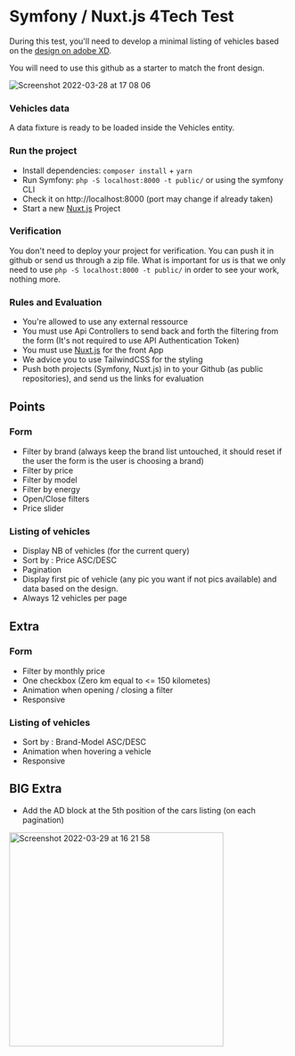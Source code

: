 # Symfony / Nuxt.js 4Tech Test

During this test, you'll need to develop a minimal listing of vehicles based on the [design on adobe XD](https://xd.adobe.com/view/b65f84ac-efe6-4c0c-9593-cc996d93ea5b-e30c/).

You will need to use this github as a starter to match the front design.

![Screenshot 2022-03-28 at 17 08 06](https://user-images.githubusercontent.com/34513693/160428961-cd2a1bfb-7ea7-4967-992f-41fa20047211.png)

### Vehicles data

A data fixture is ready to be loaded inside the Vehicles entity.

### Run the project

- Install dependencies: `composer install` + `yarn`
- Run Symfony: `php -S localhost:8000 -t public/` or using the symfony CLI
- Check it on http://localhost:8000 (port may change if already taken)
- Start a new [Nuxt.js](https://nuxtjs.org/docs/get-started/installation) Project

### Verification

You don't need to deploy your project for verification. You can push it in github or send us through a zip file. What is important for us is that we only need to use `php -S localhost:8000 -t public/` in order to see your work, nothing more.

### Rules and Evaluation
- You're allowed to use any external ressource
- You must use Api Controllers to send back and forth the filtering from the form (It's not required to use API Authentication Token)
- You must use [Nuxt.js](https://nuxtjs.org/docs/get-started/installation) for the front App 
- We advice you to use TailwindCSS for the styling
- Push both projects (Symfony, Nuxt.js) in to your Github (as public repositories), and send us the links for evaluation

## Points
### Form
- Filter by brand (always keep the brand list untouched, it should reset if the user the form is the user is choosing a brand)
- Filter by price
- Filter by model
- Filter by energy
- Open/Close filters
- Price slider
### Listing of vehicles
- Display NB of vehicles (for the current query)
- Sort by : Price ASC/DESC
- Pagination
- Display first pic of vehicle (any pic you want if not pics available) and data based on the design.
- Always 12 vehicles per page

## Extra
### Form
- Filter by monthly price
- One checkbox (Zero km equal to <= 150 kilometes)
- Animation when opening / closing a filter
- Responsive
### Listing of vehicles
- Sort by : Brand-Model ASC/DESC
- Animation when hovering a vehicle
- Responsive

## BIG Extra
- Add the AD block at the 5th position of the cars listing (on each pagination)

<img width="384" alt="Screenshot 2022-03-29 at 16 21 58" src="https://user-images.githubusercontent.com/34513693/160633732-4b9dbc32-656b-473d-86a5-4f0b26bae908.png">
